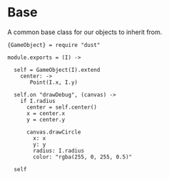 Base
====

A common base class for our objects to inherit from.

    {GameObject} = require "dust"

    module.exports = (I) ->

      self = GameObject(I).extend
        center: ->
           Point(I.x, I.y)

      self.on "drawDebug", (canvas) ->
        if I.radius
          center = self.center()
          x = center.x
          y = center.y

          canvas.drawCircle
            x: x
            y: y
            radius: I.radius
            color: "rgba(255, 0, 255, 0.5)"

      self
